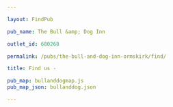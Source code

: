 ```yaml
---

layout: FindPub

pub_name: The Bull &amp; Dog Inn

outlet_id: 680268

permalink: /pubs/the-bull-and-dog-inn-ormskirk/find/

title: Find us -

pub_map: bullanddogmap.js
pub_map_json: bullanddog.json

---
```




